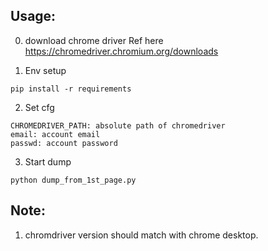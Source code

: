 
## Usage:

0. download chrome driver
Ref here https://chromedriver.chromium.org/downloads

1. Env setup
```
pip install -r requirements
```
2. Set cfg
```
CHROMEDRIVER_PATH: absolute path of chromedriver
email: account email
passwd: account password
```

3. Start dump

```
python dump_from_1st_page.py
```

## Note:
1. chromdriver version should match with chrome desktop.